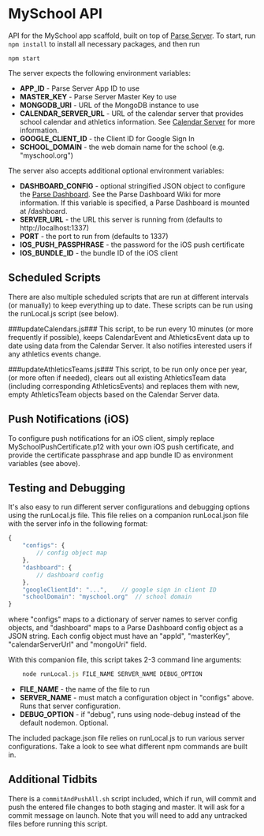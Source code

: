# MySchool API
API for the MySchool app scaffold, built on top of [Parse Server](https://github.com/ParsePlatform/parse-server).  To start, run `npm install` to install all necessary packages,
and then run

`npm start`

The server expects the following environment variables:

- **APP_ID** - Parse Server App ID to use
- **MASTER_KEY** - Parse Server Master Key to use
- **MONGODB_URI** - URL of the MongoDB instance to use
- **CALENDAR_SERVER_URL** - URL of the calendar server that provides school
calendar and athletics information.  See
[Calendar Server](https://github.com/Nickster28/myschool-api/wiki/calendar-server)
for more information.
- **GOOGLE_CLIENT_ID** - the Client ID for Google Sign In
- **SCHOOL_DOMAIN** - the web domain name for the school (e.g. "myschool.org")

The server also accepts additional optional environment variables:

- **DASHBOARD_CONFIG** - optional stringified JSON object to configure the
[Parse Dashboard](https://github.com/ParsePlatform/parse-dashboard).  See the
Parse Dashboard Wiki for more information.  If this variable is specified, a
Parse Dashboard is mounted at /dashboard.
- **SERVER_URL** - the URL this server is running from
(defaults to http://localhost:1337)
- **PORT** - the port to run from (defaults to 1337)
- **IOS_PUSH_PASSPHRASE** - the password for the iOS push certificate
- **IOS_BUNDLE_ID** - the bundle ID of the iOS client

## Scheduled Scripts
There are also multiple scheduled scripts that are run at different intervals
(or manually) to keep everything up to date.  These scripts can be run using the
runLocal.js script (see below).

###updateCalendars.js###
This script, to be run every 10 minutes (or more frequently if possible), keeps
CalendarEvent and AthleticsEvent data up to date using data from the Calendar
Server.  It also notifies interested users if any athletics events change.

###updateAthleticsTeams.js###
This script, to be run only once per year, (or more often if needed), clears out
all existing AthleticsTeam data (including corresponding AthleticsEvents) and
replaces them with new, empty AthleticsTeam objects based on the Calendar Server
data.

## Push Notifications (iOS) ##
To configure push notifications for an iOS client, simply replace 
MySchoolPushCertificate.p12 with your own iOS push certificate, and provide the
certificate passphrase and app bundle ID as environment variables (see above).

## Testing and Debugging
It's also easy to run different server configurations and debugging options
using the runLocal.js file.  This file relies on a companion runLocal.json file
with the server info in the following format:

```javascript
{
	"configs": {
		// config object map
	},
	"dashboard": {
		// dashboard config
	},
	"googleClientId": "...",	// google sign in client ID
	"schoolDomain": "myschool.org"	// school domain
}
```

where "configs" maps to a dictionary of server names to server config objects,
and "dashboard" maps to a Parse Dashboard config object as a JSON string.
Each config object must have an "appId", "masterKey", "calendarServerUrl" and "mongoUri" field.

With this companion file, this script takes 2-3 command line arguments:

```javascript
	node runLocal.js FILE_NAME SERVER_NAME DEBUG_OPTION
```

- **FILE_NAME** - the name of the file to run
- **SERVER_NAME** - must match a configuration object in "configs" above.
Runs that server configuration.
- **DEBUG_OPTION** - if "debug", runs using node-debug instead of the
default nodemon.  Optional.

The included package.json file relies on runLocal.js to run various server
configurations.  Take a look to see what different npm commands are built in.

## Additional Tidbits
There is a `commitAndPushAll.sh` script included, which if run, will commit and
push the entered file changes to both staging and master.  It will ask for a
commit message on launch.  Note that you will need to add any untracked files
before running this script.
